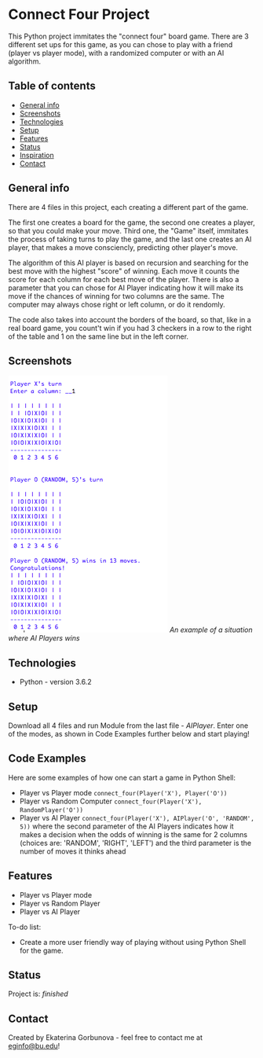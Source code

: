 # Connect Four Project
This Python project immitates the "connect four" board game. 
There are 3 different set ups for this game, as you can chose to play with a friend (player vs player mode), with a randomized computer or with an AI algorithm. 

## Table of contents
* [General info](#general-info)
* [Screenshots](#screenshots)
* [Technologies](#technologies)
* [Setup](#setup)
* [Features](#features)
* [Status](#status)
* [Inspiration](#inspiration)
* [Contact](#contact)

## General info
There are 4 files in this project, each creating a different part of the game. 

The first one creates a board for the game, the second one creates a player, so that you could make your move. Third one, the "Game" itself, immitates the process of taking turns to play the game, and the last one creates an AI player, that makes a move consciencly, predicting other player's move. 

The algorithm of this AI player is based on recursion and searching for the best move with the highest "score" of winning. Each move it counts the score for each column for each best move of the player. 
There is also a parameter that you can chose for AI Player indicating how it will make its move if the chances of winning for two columns are the same. The computer may always chose right or left column, or do it rendomly. 

The code also takes into account the borders of the board, so that, like in a real board game, you count't win if you had 3 checkers in a row to the right of the table and 1 on the same line but in the left corner. 

## Screenshots
![Example screenshot](ConnectFourExample.png)
_An example of a situation where AI Players wins_


## Technologies
* Python - version 3.6.2

## Setup
Download all 4 files and run Module from the last file - *AIPlayer*. Enter one of the modes, as shown in Code Examples further below and start playing! 

## Code Examples
Here are some examples of how one can start a game in Python Shell:

* Player vs Player mode 
`connect_four(Player('X'), Player('O'))`
* Player vs Random Computer 
`connect_four(Player('X'), RandomPlayer('O'))`
* Player vs AI Player
`connect_four(Player('X'), AIPlayer('O', 'RANDOM', 5))`
where the second parameter of the AI Players indicates how it makes a decision when the odds of winning is the same for 2 columns (choices are: 'RANDOM', 'RIGHT', 'LEFT') and the third parameter is the number of moves it thinks ahead

## Features
* Player vs Player mode 
* Player vs Random Player 
* Player vs AI Player

To-do list:
* Create a more user friendly way of playing without using Python Shell for the game. 

## Status
Project is: _finished_

## Contact
Created by Ekaterina Gorbunova - feel free to contact me at eginfo@bu.edu!
